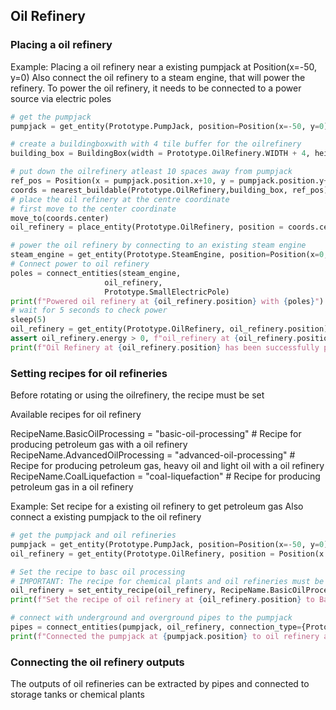 ## Oil Refinery

### Placing a oil refinery

Example:
Placing a oil refinery near a existing pumpjack at Position(x=-50, y=0)
Also connect the oil refinery to a steam engine, that will power the refinery. To power the oil refinery, it needs to be connected to a power source via electric poles
```python
# get the pumpjack
pumpjack = get_entity(Prototype.PumpJack, position=Position(x=-50, y=0))

# create a buildingboxwith with 4 tile buffer for the oilrefinery
building_box = BuildingBox(width = Prototype.OilRefinery.WIDTH + 4, height = Prototype.OilRefinery.HEIGHT + 4)

# put down the oilrefinery atleast 10 spaces away from pumpjack
ref_pos = Position(x = pumpjack.position.x+10, y = pumpjack.position.y+10)
coords = nearest_buildable(Prototype.OilRefinery,building_box, ref_pos)
# place the oil refinery at the centre coordinate
# first move to the center coordinate
move_to(coords.center)
oil_refinery = place_entity(Prototype.OilRefinery, position = coords.center, direction = Direction.LEFT)

# power the oil refinery by connecting to an existing steam engine
steam_engine = get_entity(Prototype.SteamEngine, position=Position(x=0, y=0))
# Connect power to oil refinery
poles = connect_entities(steam_engine,
                     oil_refinery,
                     Prototype.SmallElectricPole)
print(f"Powered oil refinery at {oil_refinery.position} with {poles}")
# wait for 5 seconds to check power
sleep(5)
oil_refinery = get_entity(Prototype.OilRefinery, oil_refinery.position)
assert oil_refinery.energy > 0, f"oil_refinery at {oil_refinery.position} is not receiving power"
print(f"Oil Refinery at {oil_refinery.position} has been successfully powered")
```

### Setting recipes for oil refineries
Before rotating or using the oilrefinery, the recipe must be set

Available recipes for oil refinery

RecipeName.BasicOilProcessing = "basic-oil-processing" # Recipe for producing petroleum gas with a oil refinery
RecipeName.AdvancedOilProcessing = "advanced-oil-processing" # Recipe for producing petroleum gas, heavy oil and light oil with a oil refinery
RecipeName.CoalLiquefaction = "coal-liquefaction" # Recipe for producing petroleum gas in a oil refinery

Example:
Set recipe for a existing oil refinery to get petroleum gas
Also connect a existing pumpjack to the oil refinery
```python
# get the pumpjack and oil refineries
pumpjack = get_entity(Prototype.PumpJack, position=Position(x=-50, y=0))
oil_refinery = get_entity(Prototype.OilRefinery, position = Position(x = -25, y = 10))

# Set the recipe to basc oil processing
# IMPORTANT: The recipe for chemical plants and oil refineries must be set before connecting to inputs and outputs
oil_refinery = set_entity_recipe(oil_refinery, RecipeName.BasicOilProcessing)
print(f"Set the recipe of oil refinery at {oil_refinery.position} to BasicOilProcessing")

# connect with underground and overground pipes to the pumpjack
pipes = connect_entities(pumpjack, oil_refinery, connection_type={Prototype.UndergroundPipe, Prototype.Pipe})
print(f"Connected the pumpjack at {pumpjack.position} to oil refinery at {oil_refinery.position} with {pipes}")
```

### Connecting the oil refinery outputs

The outputs of oil refineries can be extracted by pipes and connected to storage tanks or chemical plants
